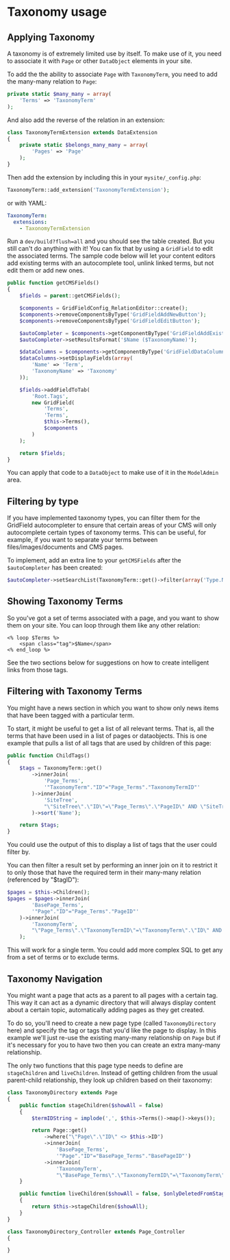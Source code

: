 # Taxonomy usage

## Applying Taxonomy

A taxonomy is of extremely limited use by itself. To make use of it, you need to associate it with `Page` or other
`DataObject` elements in your site.

To add the the ability to associate `Page` with `TaxonomyTerm`, you need to add the many-many relation to `Page`:

```php
private static $many_many = array(
    'Terms' => 'TaxonomyTerm'
);
```

And also add the reverse of the relation in an extension:

```php
class TaxonomyTermExtension extends DataExtension
{
    private static $belongs_many_many = array(
        'Pages' => 'Page'
    );
}
```

Then add the extension by including this in your `mysite/_config.php`:

```php
TaxonomyTerm::add_extension('TaxonomyTermExtension');
```

or with YAML:

```yaml
TaxonomyTerm:
  extensions:
    - TaxonomyTermExtension
```

Run a `dev/build?flush=all` and you should see the table created. But you still can't do anything with it! You can fix
that by using a `GridField` to edit the associated terms. The sample code below will let your content editors add
existing terms with an autocomplete tool, unlink linked terms, but not edit them or add new ones.

```php
public function getCMSFields()
{
    $fields = parent::getCMSFields();

    $components = GridFieldConfig_RelationEditor::create();
    $components->removeComponentsByType('GridFieldAddNewButton');
    $components->removeComponentsByType('GridFieldEditButton');

    $autoCompleter = $components->getComponentByType('GridFieldAddExistingAutocompleter');
    $autoCompleter->setResultsFormat('$Name ($TaxonomyName)');

    $dataColumns = $components->getComponentByType('GridFieldDataColumns');
    $dataColumns->setDisplayFields(array(
        'Name' => 'Term',
        'TaxonomyName' => 'Taxonomy'
    ));

    $fields->addFieldToTab(
        'Root.Tags',
        new GridField(
            'Terms',
            'Terms',
            $this->Terms(),
            $components
        )
    );

    return $fields;
}
```

You can apply that code to a `DataObject` to make use of it in the `ModelAdmin` area.

## Filtering by type

If you have implemented taxonomy types, you can filter them for the GridField autocompleter to ensure that certain
areas of your CMS will only autocomplete certain types of taxonomy terms. This can be useful, for example, if you want
to separate your terms between files/images/documents and CMS pages.

To implement, add an extra line to your `getCMSFields` after the `$autoCompleter` has been created:

```php
$autoCompleter->setSearchList(TaxonomyTerm::get()->filter(array('Type.Name:ExactMatch' => 'CMS Page')));
```

## Showing Taxonomy Terms

So you've got a set of terms associated with a page, and you want to show them on your site. You can loop through them
like any other relation:

```
<% loop $Terms %>
    <span class="tag">$Name</span>
<% end_loop %>
```

See the two sections below for suggestions on how to create intelligent links from those tags.

## Filtering with Taxonomy Terms

You might have a news section in which you want to show only news items that have been tagged with a particular term.

To start, it might be useful to get a list of all relevant terms. That is, all the terms that have been used in a list
of pages or dataobjects. This is one example that pulls a list of all tags that are used by children of this page:

```php
public function ChildTags()
{
    $tags = TaxonomyTerm::get()
        ->innerJoin(
            'Page_Terms',
            '"TaxonomyTerm"."ID"="Page_Terms"."TaxonomyTermID"'
        )->innerJoin(
            'SiteTree',
            "\"SiteTree\".\"ID\"=\"Page_Terms\".\"PageID\" AND \"SiteTree\".\"ParentID\"='$this->ID'"
        )->sort('Name');

    return $tags;
}
```

You could use the output of this to display a list of tags that the user could filter by.

You can then filter a result set by performing an inner join on it to restrict it to only those that have the required
term in their many-many relation (referenced by "$tagID"):

```php
$pages = $this->Children();
$pages = $pages->innerJoin(
        'BasePage_Terms',
        '"Page"."ID"="Page_Terms"."PageID"'
    )->innerJoin(
        'TaxonomyTerm',
        "\"Page_Terms\".\"TaxonomyTermID\"=\"TaxonomyTerm\".\"ID\" AND \"TaxonomyTerm\".\"ID\"='$tagID'"
    );
```

This will work for a single term. You could add more complex SQL to get any from a set of terms or to exclude terms.

## Taxonomy Navigation

You might want a page that acts as a parent to all pages with a certain tag. This way it can act as a dynamic directory
that will always display content about a certain topic, automatically adding pages as they get created.

To do so, you'll need to create a new page type (called `TaxonomyDirectory` here) and specify the tag or tags that
you'd like the page to display. In this example we'll just re-use the existing many-many relationship on `Page` but if
it's necessary for you to have two then you can create an extra many-many relationship.

The only two functions that this page type needs to define are `stageChildren` and `liveChildren`. Instead of getting
children from the usual parent-child relationship, they look up children based on their taxonomy:

```php
class TaxonomyDirectory extends Page
{
    public function stageChildren($showAll = false)
    {
        $termIDString = implode(',', $this->Terms()->map()->keys());

        return Page::get()
            ->where("\"Page\".\"ID\" <> $this->ID")
            ->innerJoin(
                'BasePage_Terms',
                '"Page"."ID"="BasePage_Terms"."BasePageID"')
            ->innerJoin(
                'TaxonomyTerm',
                "\"BasePage_Terms\".\"TaxonomyTermID\"=\"TaxonomyTerm\".\"ID\" AND \"TaxonomyTerm\".\"ID\" IN ($termIDString)");
    }

    public function liveChildren($showAll = false, $onlyDeletedFromStage = false)
    {
        return $this->stageChildren($showAll);
    }
}

class TaxonomyDirectory_Controller extends Page_Controller
{

}
```
